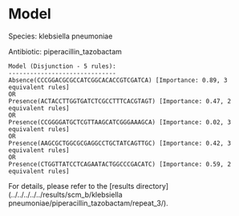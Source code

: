 
# Model

Species: klebsiella pneumoniae

Antibiotic: piperacillin_tazobactam

```
Model (Disjunction - 5 rules):
------------------------------
Absence(CCCGGACGCGCCATCGGCACACCGTCGATCA) [Importance: 0.89, 3 equivalent rules]
OR
Presence(ACTACCTTGGTGATCTCGCCTTTCACGTAGT) [Importance: 0.47, 2 equivalent rules]
OR
Presence(CCGGGGATGCTCGTTAAGCATCGGGAAAGCA) [Importance: 0.02, 3 equivalent rules]
OR
Presence(AAGCGCTGGCGCGAGGCCTGCTATCAGTTGC) [Importance: 0.42, 3 equivalent rules]
OR
Presence(CTGGTTATCCTCAGAATACTGGCCCGACATC) [Importance: 0.59, 2 equivalent rules]

```

For details, please refer to the [results directory](../../../../../results/scm_b/klebsiella pneumoniae/piperacillin_tazobactam/repeat_3/).


